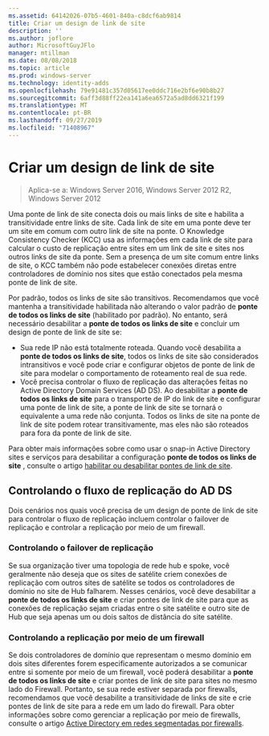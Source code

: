 ```yaml
---
ms.assetid: 64142026-07b5-4601-840a-c8dcf6ab9814
title: Criar um design de link de site
description: ''
ms.author: joflore
author: MicrosoftGuyJFlo
manager: mtillman
ms.date: 08/08/2018
ms.topic: article
ms.prod: windows-server
ms.technology: identity-adds
ms.openlocfilehash: 79e91481c357d05617ee0ddc716e2bf6e90b8b27
ms.sourcegitcommit: 6aff3d88ff22ea141a6ea6572a5ad8dd6321f199
ms.translationtype: MT
ms.contentlocale: pt-BR
ms.lasthandoff: 09/27/2019
ms.locfileid: "71408967"
---
```

# <a name="creating-a-site-link-bridge-design"></a>Criar um design de link de site

>Aplica-se a: Windows Server 2016, Windows Server 2012 R2, Windows Server 2012

Uma ponte de link de site conecta dois ou mais links de site e habilita a transitividade entre links de site. Cada link de site em uma ponte deve ter um site em comum com outro link de site na ponte. O Knowledge Consistency Checker (KCC) usa as informações em cada link de site para calcular o custo de replicação entre sites em um link de site e sites nos outros links de site da ponte. Sem a presença de um site comum entre links de site, o KCC também não pode estabelecer conexões diretas entre controladores de domínio nos sites que estão conectados pela mesma ponte de link de site.  
  
Por padrão, todos os links de site são transitivos. Recomendamos que você mantenha a transitividade habilitada não alterando o valor padrão de **ponte de todos os links de site** (habilitado por padrão). No entanto, será necessário desabilitar a **ponte de todos os links de site** e concluir um design de ponte de link de site se:  

- Sua rede IP não está totalmente roteada. Quando você desabilita a **ponte de todos os links de site**, todos os links de site são considerados intransitivos e você pode criar e configurar objetos de ponte de link de site para modelar o comportamento de roteamento real de sua rede.  
- Você precisa controlar o fluxo de replicação das alterações feitas no Active Directory Domain Services (AD DS). Ao desabilitar a **ponte de todos os links de site** para o transporte de IP do link de site e configurar uma ponte de link de site, a ponte de link de site se tornará o equivalente a uma rede não conjunta. Todos os links de site na ponte de link de site podem rotear transitivamente, mas eles não são roteados para fora da ponte de link de site.  

Para obter mais informações sobre como usar o snap-in Active Directory sites e serviços para desabilitar a configuração **ponte de todos os links de site** , consulte o artigo [habilitar ou desabilitar pontes de link de site](https://go.microsoft.com/fwlink/?LinkId=107073).  
  
## <a name="controlling-ad-ds-replication-flow"></a>Controlando o fluxo de replicação do AD DS

Dois cenários nos quais você precisa de um design de ponte de link de site para controlar o fluxo de replicação incluem controlar o failover de replicação e controlar a replicação por meio de um firewall.  
  
### <a name="controlling-replication-failover"></a>Controlando o failover de replicação

Se sua organização tiver uma topologia de rede hub e spoke, você geralmente não deseja que os sites de satélite criem conexões de replicação com outros sites de satélite se todos os controladores de domínio no site de Hub falharem. Nesses cenários, você deve desabilitar a **ponte de todos os links de site** e criar pontes de link de site para que as conexões de replicação sejam criadas entre o site satélite e outro site de Hub que seja apenas um ou dois saltos de distância do site satélite.  
  
### <a name="controlling-replication-through-a-firewall"></a>Controlando a replicação por meio de um firewall

Se dois controladores de domínio que representam o mesmo domínio em dois sites diferentes forem especificamente autorizados a se comunicar entre si somente por meio de um firewall, você poderá desabilitar a **ponte de todos os links de site** e criar pontes de link de site para sites no mesmo lado do Firewall. Portanto, se sua rede estiver separada por firewalls, recomendamos que você desabilite a transitividade de links de site e crie pontes de link de site para a rede em um lado do firewall. Para obter informações sobre como gerenciar a replicação por meio de firewalls, consulte o artigo [Active Directory em redes segmentadas por firewalls](https://go.microsoft.com/fwlink/?LinkId=107074).
